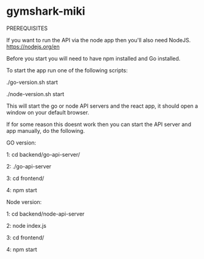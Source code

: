 # gymshark-miki

PREREQUISITES

If you want to run the API via the node app then you'll also need NodeJS.
https://nodejs.org/en

Before you start you will need to have npm installed and Go installed.

To start the app run one of the following scripts:

./go-version.sh start

./node-version.sh start

This will start the go or node API servers and the react app, it should open a window on your default browser.

If for some reason this doesnt work then you can start the API server and app manually, do the following.

GO version:

1: cd backend/go-api-server/

2: ./go-api-server

3: cd frontend/

4: npm start

Node version:

1: cd backend/node-api-server

2: node index.js

3: cd frontend/

4: npm start